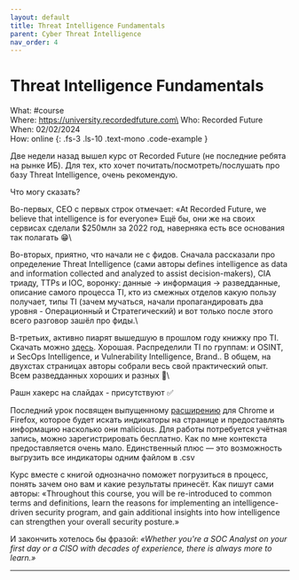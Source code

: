 ```yaml
---
layout: default
title: Threat Intelligence Fundamentals
parent: Cyber Threat Intelligence
nav_order: 4
---
```

# Threat Intelligence Fundamentals

What: #course\
Where: https://university.recordedfuture.com\
Who: Recorded Future\
When: 02/02/2024\
How: online
{: .fs-3 .ls-10 .text-mono .code-example }

Две недели назад вышел курс от Recorded Future (не последние ребята на рынке ИБ). Для тех, кто хочет почитать/посмотреть/послушать про базу Threat Intelligence, очень рекомендую. 

Что могу сказать?

Во-первых, CEO с первых строк отмечает: «At Recorded Future, we believe that intelligence is for everyone» Ещё бы, они же на своих сервисах сделали $250млн за 2022 год, наверняка есть все основания так полагать 😁\
 
Во-вторых, приятно, что начали не с фидов. Сначала рассказали про определение Threat Intelligence (сами авторы defines intelligence as data and information collected and analyzed to assist decision-makers), CIA триаду, TTPs и IOC, воронку: данные → информация → разведданные, описание самого процесса TI, кто из смежных отделов какую пользу получает, типы TI (зачем мучаться, начали пропагандировать два уровня - Операционный и Стратегический) и вот только после этого всего разговор зашёл про фиды.\ 

В-третьих, активно пиарят вышедшую в прошлом году книжку про TI. Скачать можно [здесь]. Хорошая. Распределили TI по группам: и OSINT, и SecOps Intelligence, и Vulnerability Intelligence, Brand.. В общем, на двухстах страницах авторы собрали весь свой практический опыт. Всем разведданных хороших и разных 🙂\

Рашн хакерс на слайдах - присутствуют ✅

Последний урок посвящен выпущенному [расширению] для Chrome и Firefox, которое будет искать индикаторы на странице и предоставлять информацию насколько они malicious. Для работы потребуется учётная запись, можно зарегистрировать бесплатно. Как по мне контекста предоставляется очень мало. Единственный плюс — это возможность выгрузить все индикаторы одним файлом в .csv

Курс вместе с книгой однозначно поможет погрузиться в процесс, понять зачем оно вам и какие результаты принесёт. Как пишут сами авторы: «Throughout this course, you will be re-introduced to common terms and definitions, learn the reasons for implementing an intelligence-driven security program, and gain additional insights into how intelligence can strengthen your overall security posture.»

И закончить хотелось бы фразой: _«Whether you're a SOC Analyst on your first day or a CISO with decades of experience, there is always more to learn.»_

----
[здесь]:https://go.recordedfuture.com/the-intelligence-handbook-fourth-edition
[расширению]:https://chromewebstore.google.com/detail/recorded-future/cdblaggcibgbankgilackljdpdhhcine?pli=1